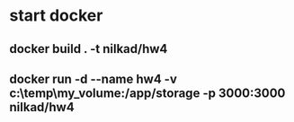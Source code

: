# start docker
## docker build . -t nilkad/hw4
## docker run -d --name hw4 -v c:\temp\my_volume:/app/storage -p 3000:3000 nilkad/hw4